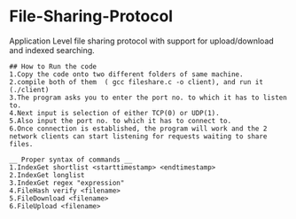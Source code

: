 # File-Sharing-Protocol

Application Level file sharing protocol with support for upload/download and indexed searching.

```
## How to Run the code
1.Copy the code onto two different folders of same machine.
2.compile both of them  ( gcc fileshare.c -o client), and run it (./client)
3.The program asks you to enter the port no. to which it has to listen to.
4.Next input is selection of either TCP(0) or UDP(1).
5.Also input the port no. to which it has to connect to.
6.Once connection is established, the program will work and the 2 network clients can start listening for requests waiting to share files.
```

```
__ Proper syntax of commands __
1.IndexGet shortlist <start­time­stamp> <end­time­stamp>
2.IndexGet longlist
3.IndexGet regex "expression"
4.FileHash verify <filename>
5.FileDownload <filename>
6.FileUpload <filename>
```
